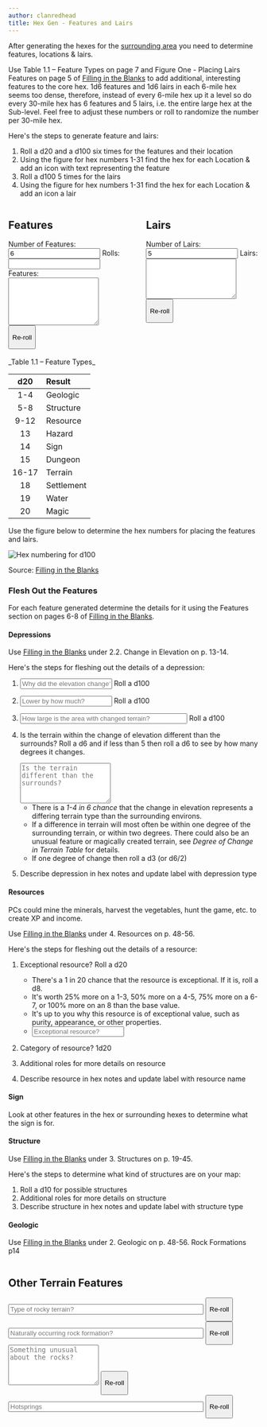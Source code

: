 ```yaml
---
author: clanredhead
title: Hex Gen - Features and Lairs
---
```


After generating the hexes for the <a href="2025-07-26-osr-hex-gen-surrounding-area.html">surrounding area</a> you need to determine features, locations & lairs.

Use Table 1.1 – Feature Types on page 7 and Figure One - Placing Lairs Features on page 5 of [Filling in the Blanks](https://www.drivethrurpg.com/en/product/325708/filling-in-the-blanks) to add additional, interesting features to the core hex. 1d6 features and 1d6 lairs in each 6-mile hex seems too dense, therefore, instead of every 6-mile hex up it a level so do every 30-mile hex has 6 features and 5 lairs, i.e. the entire large hex at the Sub-level. Feel free to adjust these numbers or roll to randomize the number per 30-mile hex.

Here's the steps to generate feature and lairs:

1. <a onClick="generateFeatures(6,'feature-rolls', 'feature-results'); document.getElementById('no-features').value=6;">Roll a d20 and a d100 six times</a> for the features and their location
2. Using the figure for hex numbers 1-31 find the hex for each Location & add an icon with text representing the feature
3. <a onClick="generateLairs(5, 'lair-results'); document.getElementById('no-lairs').value=5;">Roll a d100 5 times</a> for the lairs
4. Using the figure for hex numbers 1-31 find the hex for each Location & add an icon a lair

<div class="roll-results rpgui-container framed-golden-2" style="float:left; width: 45%; padding-right: 10px; position:relative; height:auto; display:inline-block">
   <h2>Features</h2>
   <label>Number of Features:</label> <input id="no-features" value="6" />
   <label>Rolls:</label> <input id="feature-rolls" />
   <label>Features:</label> <textarea id="feature-results" rows="6"></textarea>
   <button onClick="generateFeatures(document.getElementById('no-features').value, 'feature-rolls', 'feature-results')" class="rpgui-button" type="button"><p>Re-roll</p></button>
</div>

<div class="roll-results rpgui-container framed-golden-2" style="float:right; width: 45%; position:relative; height:auto; display:inline-block">
   <h2>Lairs</h2>
   <label>Number of Lairs:</label> <input id="no-lairs" value="5" />
   <label>Lairs:</label> <textarea id="lair-results" rows="5"></textarea>
   <button onClick="generateLairs(document.getElementById('no-lairs').value, 'lair-results')" class="rpgui-button" type="button"><p>Re-roll</p></button>
</div>

<div style="clear: both;"></div>

<br/>
_Table 1.1 – Feature Types_

|  d20  | Result     |
| :---: | :--------- |
|  1-4  | Geologic   |
|  5-8  | Structure  |
| 9-12  | Resource   |
|  13   | Hazard     |
|  14   | Sign       |
|  15   | Dungeon    |
| 16-17 | Terrain    |
|  18   | Settlement |
|  19   | Water      |
|  20   | Magic      |

Use the figure below to determine the hex numbers for placing the features and lairs.

<img class="framed" src="../../../images/Filling-in-the-Blanks-Hex-Numbers-1-100.jpg" alt="Hex numbering for d100" />

Source: [Filling in the Blanks](https://www.drivethrurpg.com/en/product/325708/filling-in-the-blanks)

### Flesh Out the Features

For each feature generated determine the details for it using the Features section on pages 6-8 of [Filling in the Blanks](https://www.drivethrurpg.com/en/product/325708/filling-in-the-blanks).

#### Depressions

Use [Filling in the Blanks](https://www.drivethrurpg.com/en/product/325708/filling-in-the-blanks) under 2.2. Change in Elevation on p. 13-14.

Here's the steps for fleshing out the details of a depression:

1. <input id="elevation-change-reason" placeholder="Why did the elevation change?" /> <a onClick="elevationChangeReason('elevation-change-reason')">Roll a d100</a>
2. <input id="elevation-change-amount" placeholder="Lower by how much?" /> <a onClick="elevationChangeAmount('elevation-change-amount')">Roll a d100</a>
3. <input id="elevation-change-area" placeholder="How large is the area with changed terrain?" style="width: 70%" /> <a onClick="elevationChangeArea('elevation-change-area')">Roll a d100</a>
4. Is the terrain within the change of elevation different than the surrounds? <a onClick="elevationChangeDifference('elevation-change-difference')">Roll a d6</a> and if less than 5 then roll a d6 to see by how many degrees it changes.
   <textarea id="elevation-change-difference" placeholder="Is the terrain different than the surrounds?" rows="5"></textarea>

   - There is a _1-4 in 6 chance_ that the change in elevation represents a differing terrain type than the surrounding environs.
   - If a difference in terrain will most often be within one degree of the surrounding terrain, or within two degrees. There could also be an unusual feature or magically created terrain, see _Degree of Change in Terrain Table_ for details.
   - If one degree of change then roll a d3 (or d6/2)

5. Describe depression in hex notes and update label with depression type

#### Resources

PCs could mine the minerals, harvest the vegetables, hunt the game, etc. to create XP and income.

Use [Filling in the Blanks](https://www.drivethrurpg.com/en/product/325708/filling-in-the-blanks) under 4. Resources on p. 48-56.

Here's the steps for fleshing out the details of a resource:

1. Exceptional resource? <a onClick="resourceExceptionalValue('resource-exceptional-value')">Roll a d20</a>

   - There's a 1 in 20 chance that the resource is exceptional. If it is, roll a d8.
   - It's worth 25% more on a 1-3, 50% more on a 4-5, 75% more on a 6-7, or 100% more on an 8 than the base value.
   - It's up to you why this resource is of exceptional value, such as purity, appearance, or other properties.
   - <input id="resource-exceptional-value" placeholder="Exceptional resource?" />

2. Category of resource? 1d20
3. Additional roles for more details on resource
4. Describe resource in hex notes and update label with resource name

#### Sign

Look at other features in the hex or surrounding hexes to determine what the sign is for.

#### Structure

Use [Filling in the Blanks](./Resources/Rules/Filling_in_the_Blanks_PDF_v.3.1.pdf) under 3. Structures on p. 19-45.

Here's the steps to determine what kind of structures are on your map:

1. Roll a d10 for possible structures
2. Additional roles for more details on structure
3. Describe structure in hex notes and update label with structure type

#### Geologic

Use [Filling in the Blanks](./Resources/Rules/Filling_in_the_Blanks_PDF_v.3.1.pdf) under 2. Geologic on p. 48-56.
Rock Formations p14

<div class="roll-results rpgui-container framed-golden-2" style="width: 100%; position:relative; height:auto; display:inline-block">
    <h2>Other Terrain Features</h2>
    <input id="rocky-terrain" placeholder="Type of rocky terrain?" style="width: 78%" /> <button onClick="document.getElementById('rocky-terrain').value=rockyTerrain()" class="rpgui-button" type="button"><p>Re-roll</p></button>
    <input id="natural-rock-formation" placeholder="Naturally occurring rock formation?" style="width: 78%" /> <button onClick="document.getElementById('natural-rock-formation').value=rocksNaturallyOccurring()" class="rpgui-button" type="button"><p>Re-roll</p></button>
    <textarea id="unusual-rocks" placeholder="Something unusual about the rocks?" rows="5"></textarea> <button onClick="document.getElementById('unusual-rocks').value=rocksUnusual()" class="rpgui-button" type="button"><p>Re-roll</p></button>
    <br/>
    <input id="hot-springs" placeholder="Hotsprings" style="width: 78%" /> <button onClick="hotSprings('hot-springs')" class="rpgui-button" type="button"><p>Re-roll</p></button>
</div>

<div style="clear: both;"></div>